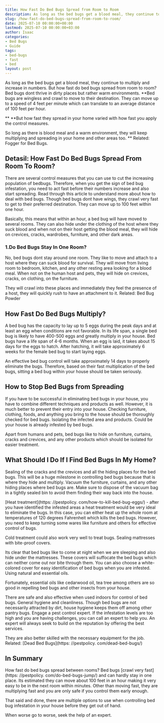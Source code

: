 ```yaml
---
title: How Fast Do Bed Bugs Spread from Room to Room
description: As long as the bed bugs get a blood meal, they continue to multiply and increase in numbers. But how fast do bed bugs spread from room to room?
slug: /how-fast-do-bed-bugs-spread-from-room-to-room/
date: 2025-07-10 00:00:00+00:00
lastmod: 2025-07-10 00:00:00+03:00
author: Isaac
categories:
- Bed Bugs
- Guide
tags:
- bed-bugs
- fast
- bed
layout: post
---
```


As long as the bed bugs get a blood meal, they continue to multiply and increase in numbers. But how fast do bed bugs spread from room to room? Bed bugs dont thrive in dirty places but rather warm environments. **Bed bugs are wingless and crawl to move to their destination. They can move up to a speed of 4 feet per minute which can translate to an average distance of 100 feet per hour.

** **But how fast they spread in your home varied with how fast you apply the control measures.

So long as there is blood meal and a warm environment, they will keep multiplying and spreading in your home and other areas too. ** Related: Fogger for Bed Bugs.

##  Detasil: How Fast Do Bed Bugs Spread From Room To Room?

There are several control measures that you can use to cut the increasing population of bedbugs. Therefore, when you get the sign of bed bug infestation, you need to act fast before their numbers increase and also start spreading. Read through this article to understand more about how to deal with bed bugs. Though bed bugs dont have wings, they crawl very fast to get to their preferred destination. They can move up to 100 feet within one hour.

Basically, this means that within an hour, a bed bug will have moved to several rooms. They can also hide under the clothing of the host where they suck blood and when not on their host getting the blood meal, they will hide on crevices, cracks, wardrobes, furniture, and other dark areas.

###  1.**Do Bed Bugs Stay In One Room?**

No, bed bugs dont stay around one room. They like to move and attach to a host where they can suck blood for survival. They will move from living room to bedroom, kitchen, and any other resting area looking for a blood meal. When not on the human host and pets, they will hide on crevices, cracks, on clothing, on the furniture.

They will crawl into these places and immediately they feel the presence of a host, they will quickly rush to have an attachment to it. Related: Bed Bug Powder

##  **How Fast Do Bed Bugs Multiply?**

A bed bug has the capacity to lay up to 5 eggs during the peak days and at least an egg when conditions are not favorable. In its life span, a single bed bug is likely to have 400-500 eggs and greatly multiply in your house. Bed bugs have a life span of 4-6 months. When an egg is laid, it takes about 15 days for the eggs to hatch. After hatching, it will take approximately 6 weeks for the female bed bug to start laying eggs.

An effective bed bug control will take approximately 14 days to properly eliminate the bugs. Therefore, based on their fast multiplication of the bed bugs, sitting a bed bug within your house should be taken seriously.

##  **How to Stop Bed Bugs from Spreading**

If you have to be successful in eliminating bed bugs in your house, you have to combine different techniques and products as well. However, it is much better to prevent their entry into your house. Checking furniture, clothing, foods, and anything you bring to the house should be thoroughly checked for bed bugs. Isolating the infected area and products. Could be your house is already infested by bed bugs.

Apart from humans and pets, bed bugs like to hide on furniture, curtains, cracks and crevices, and any other products which should be isolated for easier treatment.

##  **What Should I Do If I Find Bed Bugs In My Home?**

Sealing of the cracks and the crevices and all the hiding places for the bed bugs. This will be a huge milestone in controlling bed bugs because that is where they hide and multiply. Vacuum the furniture, curtains, and any other hiding places where bed bugs are. Make sure to dispose of the vacuum bag in a tightly sealed bin to avoid them finding their way back into the house.

[Heat treatment](https: //pestpolicy. com/how-to-kill-bed-bug-eggs/) - after you have identified the infested areas a heat treatment would be very ideal to eliminate the bugs. In this case, you can either heat up the whole room at temperatures of 120 degrees Fahrenheit which kills the bed bugs. However, you need to keep turning some wares like furniture and others for effective control of bugs.

Cold treatment could also work very well to treat bugs. Sealing mattresses with bite-proof covers.

Its clear that bed bugs like to come at night when we are sleeping and also hide under the mattresses. These covers will suffocate the bed bugs which can neither come out nor bite through them. You can also choose a white-colored cover for easy identification of bed bugs when you are infested. Using natural and essential oils.

Fortunately, essential oils like cedarwood oil, tea tree among others are so good in repelling bed bugs and other insects from your house.

There are safe and also effective when used indoors for control of bed bugs. General hygiene and cleanliness. Though bed bugs are not necessarily attracted by dirt, house hygiene keeps them off among other pantry bugs. Engage a pest control expert. If the infestation levels are too high and you are having challenges, you can call an expert to help you. An expert will always seek to build on the reputation by offering the best services.

They are also better skilled with the necessary equipment for the job. Related: [Dead Bed Bugs](https: //pestpolicy. com/dead-bed-bugs/)

##  In Summary

How fast do bed bugs spread between rooms? Bed bugs [crawl very fast](https: //pestpolicy. com/do-bed-bugs-jump/) and can hardly stay in one place. Its estimated they can move about 100 feet in an hour making it very easy to be in the next room within minutes. Other than moving fast, they are multiplying fast and you are only safe if you control them early enough.

That said and done, there are multiple options to use when controlling bed bug infestation in your house before they get out of hand.

When worse go to worse, seek the help of an expert.
